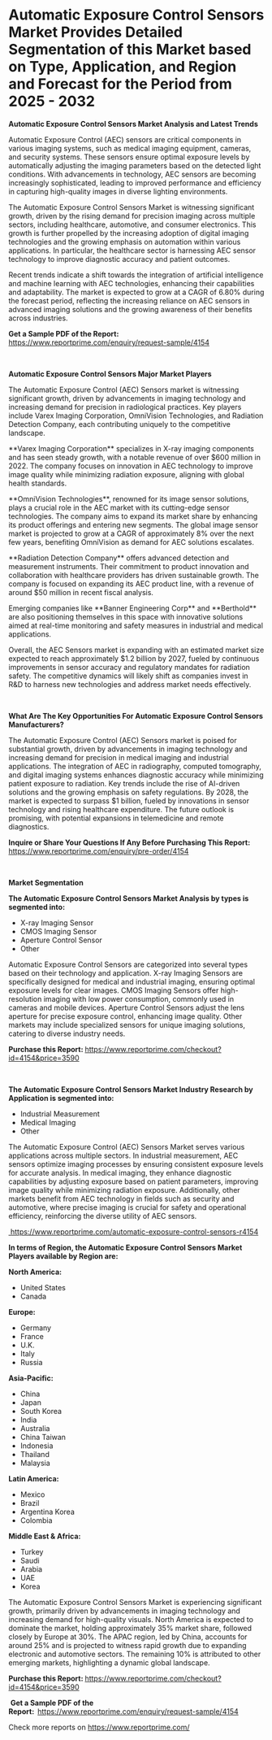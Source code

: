 <p><h1>Automatic Exposure Control Sensors Market Provides Detailed Segmentation of this Market based on Type, Application, and Region and Forecast for the Period from 2025 - 2032</h1></p><p><strong>Automatic Exposure Control Sensors Market Analysis and Latest Trends</strong></p>
<p><p>Automatic Exposure Control (AEC) sensors are critical components in various imaging systems, such as medical imaging equipment, cameras, and security systems. These sensors ensure optimal exposure levels by automatically adjusting the imaging parameters based on the detected light conditions. With advancements in technology, AEC sensors are becoming increasingly sophisticated, leading to improved performance and efficiency in capturing high-quality images in diverse lighting environments.</p><p>The Automatic Exposure Control Sensors Market is witnessing significant growth, driven by the rising demand for precision imaging across multiple sectors, including healthcare, automotive, and consumer electronics. This growth is further propelled by the increasing adoption of digital imaging technologies and the growing emphasis on automation within various applications. In particular, the healthcare sector is harnessing AEC sensor technology to improve diagnostic accuracy and patient outcomes.</p><p>Recent trends indicate a shift towards the integration of artificial intelligence and machine learning with AEC technologies, enhancing their capabilities and adaptability. The market is expected to grow at a CAGR of 6.80% during the forecast period, reflecting the increasing reliance on AEC sensors in advanced imaging solutions and the growing awareness of their benefits across industries.</p></p>
<p><strong>Get a Sample PDF of the Report:&nbsp;</strong> <a href="https://www.reportprime.com/enquiry/request-sample/4154?utm_campaign=3266&utm_medium=2&utm_source=Github&utm_content=ia&utm_term=18032025&utm_id=automatic-exposure-control-sensors">https://www.reportprime.com/enquiry/request-sample/4154</a></p>
<p>&nbsp;</p>
<p><strong>Automatic Exposure Control Sensors Major Market Players</strong></p>
<p><p>The Automatic Exposure Control (AEC) Sensors market is witnessing significant growth, driven by advancements in imaging technology and increasing demand for precision in radiological practices. Key players include Varex Imaging Corporation, OmniVision Technologies, and Radiation Detection Company, each contributing uniquely to the competitive landscape.</p><p>**Varex Imaging Corporation** specializes in X-ray imaging components and has seen steady growth, with a notable revenue of over $600 million in 2022. The company focuses on innovation in AEC technology to improve image quality while minimizing radiation exposure, aligning with global health standards.</p><p>**OmniVision Technologies**, renowned for its image sensor solutions, plays a crucial role in the AEC market with its cutting-edge sensor technologies. The company aims to expand its market share by enhancing its product offerings and entering new segments. The global image sensor market is projected to grow at a CAGR of approximately 8% over the next few years, benefiting OmniVision as demand for AEC solutions escalates.</p><p>**Radiation Detection Company** offers advanced detection and measurement instruments. Their commitment to product innovation and collaboration with healthcare providers has driven sustainable growth. The company is focused on expanding its AEC product line, with a revenue of around $50 million in recent fiscal analysis.</p><p>Emerging companies like **Banner Engineering Corp** and **Berthold** are also positioning themselves in this space with innovative solutions aimed at real-time monitoring and safety measures in industrial and medical applications. </p><p>Overall, the AEC Sensors market is expanding with an estimated market size expected to reach approximately $1.2 billion by 2027, fueled by continuous improvements in sensor accuracy and regulatory mandates for radiation safety. The competitive dynamics will likely shift as companies invest in R&D to harness new technologies and address market needs effectively.</p></p>
<p>&nbsp;</p>
<p><strong>What Are The Key Opportunities For Automatic Exposure Control Sensors Manufacturers?</strong></p>
<p><p>The Automatic Exposure Control (AEC) Sensors market is poised for substantial growth, driven by advancements in imaging technology and increasing demand for precision in medical imaging and industrial applications. The integration of AEC in radiography, computed tomography, and digital imaging systems enhances diagnostic accuracy while minimizing patient exposure to radiation. Key trends include the rise of AI-driven solutions and the growing emphasis on safety regulations. By 2028, the market is expected to surpass $1 billion, fueled by innovations in sensor technology and rising healthcare expenditure. The future outlook is promising, with potential expansions in telemedicine and remote diagnostics.</p></p>
<p><strong>Inquire or Share Your Questions If Any Before Purchasing This Report:</strong> <a href="https://www.reportprime.com/enquiry/pre-order/4154?utm_campaign=3266&utm_medium=2&utm_source=Github&utm_content=ia&utm_term=18032025&utm_id=automatic-exposure-control-sensors">https://www.reportprime.com/enquiry/pre-order/4154</a></p>
<p>&nbsp;</p>
<p><strong>Market Segmentation</strong></p>
<p><strong>The Automatic Exposure Control Sensors Market Analysis by types is segmented into:</strong></p>
<p><ul><li>X-ray Imaging Sensor</li><li>CMOS Imaging Sensor</li><li>Aperture Control Sensor</li><li>Other</li></ul></p>
<p><p>Automatic Exposure Control Sensors are categorized into several types based on their technology and application. X-ray Imaging Sensors are specifically designed for medical and industrial imaging, ensuring optimal exposure levels for clear images. CMOS Imaging Sensors offer high-resolution imaging with low power consumption, commonly used in cameras and mobile devices. Aperture Control Sensors adjust the lens aperture for precise exposure control, enhancing image quality. Other markets may include specialized sensors for unique imaging solutions, catering to diverse industry needs.</p></p>
<p><strong>Purchase this Report:&nbsp;</strong><a href="https://www.reportprime.com/checkout?id=4154&price=3590&utm_campaign=3266&utm_medium=2&utm_source=Github&utm_content=ia&utm_term=18032025&utm_id=automatic-exposure-control-sensors">https://www.reportprime.com/checkout?id=4154&price=3590</a></p>
<p>&nbsp;</p>
<p><strong>The Automatic Exposure Control Sensors Market Industry Research by Application is segmented into:</strong></p>
<p><ul><li>Industrial Measurement</li><li>Medical Imaging</li><li>Other</li></ul></p>
<p><p>The Automatic Exposure Control (AEC) Sensors Market serves various applications across multiple sectors. In industrial measurement, AEC sensors optimize imaging processes by ensuring consistent exposure levels for accurate analysis. In medical imaging, they enhance diagnostic capabilities by adjusting exposure based on patient parameters, improving image quality while minimizing radiation exposure. Additionally, other markets benefit from AEC technology in fields such as security and automotive, where precise imaging is crucial for safety and operational efficiency, reinforcing the diverse utility of AEC sensors.</p></p>
<p><a href="https://www.reportprime.com/automatic-exposure-control-sensors-r4154?utm_campaign=3266&utm_medium=2&utm_source=Github&utm_content=ia&utm_term=18032025&utm_id=automatic-exposure-control-sensors">&nbsp;https://www.reportprime.com/automatic-exposure-control-sensors-r4154</a></p>
<p><strong>In terms of Region, the Automatic Exposure Control Sensors Market Players available by Region are:</strong></p>
<p>
    <p> <strong> North America: </strong>
        <ul>
            <li>United States</li>
            <li>Canada</li>
        </ul>
        </p> 
    <p> <strong> Europe: </strong>
        <ul>
            <li>Germany</li>
            <li>France</li>
            <li>U.K.</li>
            <li>Italy</li>
            <li>Russia</li>
        </ul>
        </p> 
    <p> <strong> Asia-Pacific: </strong>
        <ul>
            <li>China</li>
            <li>Japan</li>
            <li>South Korea</li>
            <li>India</li>
            <li>Australia</li>
            <li>China Taiwan</li>
            <li>Indonesia</li>
            <li>Thailand</li>
            <li>Malaysia</li>
        </ul>
        </p> 
    <p> <strong> Latin America: </strong>
        <ul>
            <li>Mexico</li>
            <li>Brazil</li>
            <li>Argentina Korea</li>
            <li>Colombia</li>
        </ul>
        </p> 
    <p> <strong> Middle East & Africa: </strong>
        <ul>
            <li>Turkey</li>
            <li>Saudi</li>
            <li>Arabia</li>
            <li>UAE</li>
            <li>Korea</li>
        </ul>
    </p>
    </p>
<p><p>The Automatic Exposure Control Sensors Market is experiencing significant growth, primarily driven by advancements in imaging technology and increasing demand for high-quality visuals. North America is expected to dominate the market, holding approximately 35% market share, followed closely by Europe at 30%. The APAC region, led by China, accounts for around 25% and is projected to witness rapid growth due to expanding electronic and automotive sectors. The remaining 10% is attributed to other emerging markets, highlighting a dynamic global landscape.</p></p>
<p><strong>Purchase this Report: </strong><a href="https://www.reportprime.com/checkout?id=4154&price=3590&utm_campaign=3266&utm_medium=2&utm_source=Github&utm_content=ia&utm_term=18032025&utm_id=automatic-exposure-control-sensors">https://www.reportprime.com/checkout?id=4154&price=3590</a></p>
<p>&nbsp;<strong>Get a Sample PDF of the Report:&nbsp;&nbsp;</strong><a href="https://www.reportprime.com/enquiry/request-sample/4154?utm_campaign=3266&utm_medium=2&utm_source=Github&utm_content=ia&utm_term=18032025&utm_id=automatic-exposure-control-sensors">https://www.reportprime.com/enquiry/request-sample/4154</a></p>
<p><strong></strong></p>
<p>Check more reports on <a href="https://www.reportprime.com/?utm_campaign=3266&utm_medium=2&utm_source=Github&utm_content=ia&utm_term=18032025&utm_id=automatic-exposure-control-sensors">https://www.reportprime.com/</a></p>